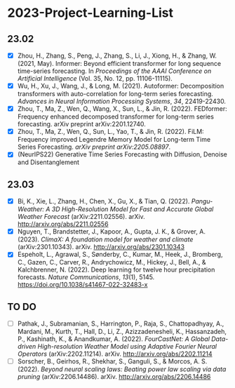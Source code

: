 # 2023-Project-Learning-List

## 23.02

- [x] Zhou, H., Zhang, S., Peng, J., Zhang, S., Li, J., Xiong, H., & Zhang, W. (2021, May). Informer: Beyond efficient transformer for long sequence time-series forecasting. In *Proceedings of the AAAI Conference on Artificial Intelligence* (Vol. 35, No. 12, pp. 11106-11115).
- [x] Wu, H., Xu, J., Wang, J., & Long, M. (2021). Autoformer: Decomposition transformers with auto-correlation for long-term series forecasting. *Advances in Neural Information Processing Systems*, *34*, 22419-22430.
- [x] Zhou, T., Ma, Z., Wen, Q., Wang, X., Sun, L., & Jin, R. (2022). FEDformer: Frequency enhanced decomposed transformer for long-term series forecasting. arXiv preprint arXiv:2201.12740.
- [x] Zhou, T., Ma, Z., Wen, Q., Sun, L., Yao, T., & Jin, R. (2022). FiLM: Frequency improved Legendre Memory Model for Long-term Time Series Forecasting. *arXiv* *preprint arXiv:2205.08897*.
- [x] (NeurIPS22) Generative Time Series Forecasting with Diffusion, Denoise and Disentanglement

## 23.03

- [x] Bi, K., Xie, L., Zhang, H., Chen, X., Gu, X., & Tian, Q. (2022). *Pangu-Weather: A 3D High-Resolution Model for Fast and Accurate Global Weather Forecast* (arXiv:2211.02556). arXiv. http://arxiv.org/abs/2211.02556
- [x] Nguyen, T., Brandstetter, J., Kapoor, A., Gupta, J. K., & Grover, A. (2023). *ClimaX: A foundation model for weather and climate* (arXiv:2301.10343). arXiv. http://arxiv.org/abs/2301.10343
- [x] Espeholt, L., Agrawal, S., Sønderby, C., Kumar, M., Heek, J., Bromberg, C., Gazen, C., Carver, R., Andrychowicz, M., Hickey, J., Bell, A., & Kalchbrenner, N. (2022). Deep learning for twelve hour precipitation forecasts. *Nature Communications*, *13*(1), 5145. https://doi.org/10.1038/s41467-022-32483-x

## TO DO

- [ ] Pathak, J., Subramanian, S., Harrington, P., Raja, S., Chattopadhyay, A., Mardani, M., Kurth, T., Hall, D., Li, Z., Azizzadenesheli, K., Hassanzadeh, P., Kashinath, K., & Anandkumar, A. (2022). *FourCastNet: A Global Data-driven High-resolution Weather Model using Adaptive Fourier Neural Operators* (arXiv:2202.11214). arXiv. http://arxiv.org/abs/2202.11214
- [ ] Sorscher, B., Geirhos, R., Shekhar, S., Ganguli, S., & Morcos, A. S. (2022). *Beyond neural scaling laws: Beating power law scaling via data pruning* (arXiv:2206.14486). arXiv. http://arxiv.org/abs/2206.14486
